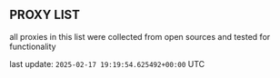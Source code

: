 ## PROXY LIST

all proxies in this list were collected from open sources and tested for functionality

last update: `2025-02-17 19:19:54.625492+00:00` UTC